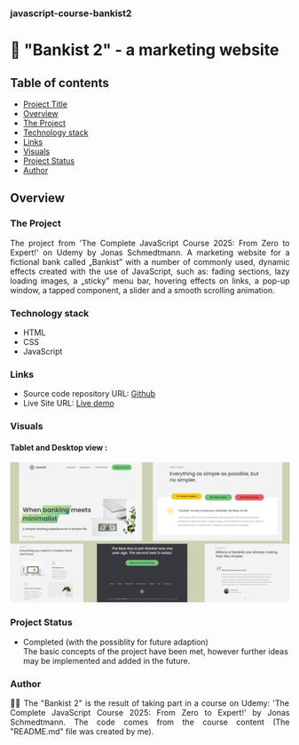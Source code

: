 ### javascript-course-bankist2

# 🤑 "Bankist 2" - a marketing website

## Table of contents

- [Project Title](#dice-game)
- [Overview](#overview)
- [The Project](#the-project)
- [Technology stack](#technology-stack)
- [Links](#links)
- [Visuals](#visuals)
- [Project Status](#project-status)
- [Author](#author)

## Overview

### The Project

<p align="justify">The project from 'The Complete JavaScript Course 2025: From Zero to Expert!' on Udemy by Jonas Schmedtmann.
A marketing website for a fictional bank called „Bankist” with a number of commonly used, dynamic effects created with the use of JavaScript, such as: fading sections, lazy loading images, a „sticky” menu bar, hovering effects on links, a pop-up window, a tapped component, a slider and a smooth scrolling animation.
</p>

### Technology stack

- HTML
- CSS
- JavaScript

### Links

- Source code repository URL: [Github](https://github.com/basiacarvalho/javascript-course-bankist2)
- Live Site URL: [Live demo](https://basiacarvalho.github.io/javascript-course-bankist2/)

### Visuals

#### Tablet and Desktop view :

![Screenshot](./img/bankist_2_linkedin.png)

### Project Status

- Completed (with the possiblity for future adaption)\
  The basic concepts of the project have been met, however further ideas may be implemented and added in the future.

### Author

<p align="justify">👩‍💻 The "Bankist 2" is the result of taking part in a course on Udemy: 'The Complete JavaScript Course 2025: From Zero to Expert!' by Jonas Schmedtmann. The code comes from the course content (The "README.md" file was created by me).
</p>
